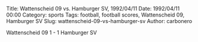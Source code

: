 Title: Wattenscheid 09 vs. Hamburger SV, 1992/04/11
Date: 1992/04/11 00:00
Category: sports
Tags: football, football scores, Wattenscheid 09, Hamburger SV
Slug: wattenscheid-09-vs-hamburger-sv
Author: carbonero


Wattenscheid 09 1 - 1 Hamburger SV
